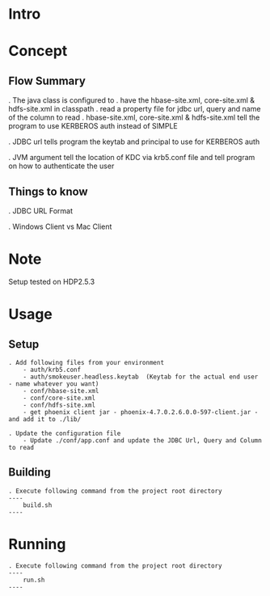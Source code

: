 # Intro

# Concept 

## Flow Summary

. The java class is configured to 
 . have the hbase-site.xml, core-site.xml & hdfs-site.xml in classpath 
 . read a property file for jdbc url, query and name of the column to read
. hbase-site.xml, core-site.xml & hdfs-site.xml tell the program to use KERBEROS auth instead of SIMPLE

. JDBC url tells program the keytab and principal to use for KERBEROS auth

. JVM argument tell the location of KDC via krb5.conf file and tell program on how to authenticate the user 


## Things to know

. JDBC URL Format 

. Windows Client vs Mac Client

# Note

Setup tested on HDP2.5.3


# Usage 

## Setup
	. Add following files from your environment 
		- auth/krb5.conf 
		- auth/smokeuser.headless.keytab  (Keytab for the actual end user - name whatever you want) 
		- conf/hbase-site.xml
		- conf/core-site.xml
		- conf/hdfs-site.xml
		- get phoenix client jar - phoenix-4.7.0.2.6.0.0-597-client.jar - and add it to ./lib/
		
	. Update the configuration file 
		- Update ./conf/app.conf and update the JDBC Url, Query and Column to read
		
## Building 
	. Execute following command from the project root directory 
	----
		build.sh
	----

# Running
	. Execute following command from the project root directory 
	----
		run.sh
	----
		
